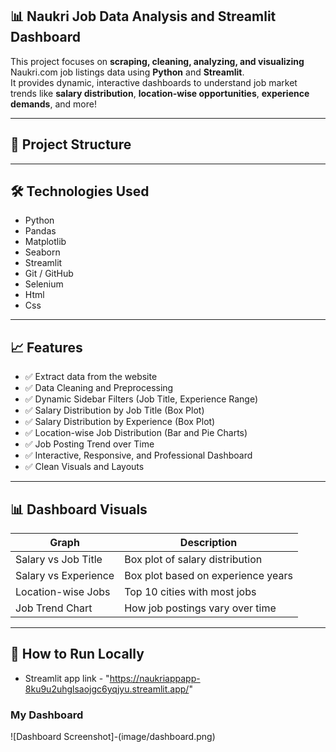 ## 📊 Naukri Job Data Analysis and Streamlit Dashboard

This project focuses on **scraping, cleaning, analyzing, and visualizing** Naukri.com job listings data using **Python** and **Streamlit**.  
It provides dynamic, interactive dashboards to understand job market trends like **salary distribution**, **location-wise opportunities**, **experience demands**, and more!

---

## 📂 Project Structure


---

## 🛠️ Technologies Used

- Python
- Pandas
- Matplotlib
- Seaborn
- Streamlit
- Git / GitHub
- Selenium
- Html
- Css


---

## 📈 Features
- ✅ Extract data from the website 
- ✅ Data Cleaning and Preprocessing
- ✅ Dynamic Sidebar Filters (Job Title, Experience Range)
- ✅ Salary Distribution by Job Title (Box Plot)
- ✅ Salary Distribution by Experience (Box Plot)
- ✅ Location-wise Job Distribution (Bar and Pie Charts)
- ✅ Job Posting Trend over Time
- ✅ Interactive, Responsive, and Professional Dashboard
- ✅ Clean Visuals and Layouts

---

## 📊 Dashboard Visuals

| Graph                  | Description                        |
|-------------------------|------------------------------------|
| Salary vs Job Title     | Box plot of salary distribution    |
| Salary vs Experience    | Box plot based on experience years |
| Location-wise Jobs      | Top 10 cities with most jobs       |
| Job Trend Chart         | How job postings vary over time    |

---

## 🚀 How to Run Locally


- Streamlit app link - "https://naukriappapp-8ku9u2uhglsaojgc6yqjyu.streamlit.app/"

### My Dashboard
![Dashboard Screenshot]-(image/dashboard.png)




